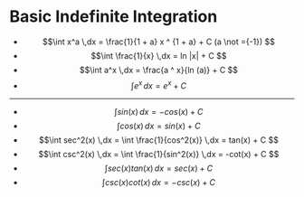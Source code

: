 # Basic Indefinite Integration

- $$\int x^a \,dx = \frac{1}{1 + a}  x ^ {1 + a} + C (a \not ={-1}) $$
- $$\int \frac{1}{x} \,dx = ln |x| + C $$
- $$\int a^x \,dx = \frac{a ^ x}{ln (a)} + C $$
- $$\int e^x \,dx = e ^ x + C $$

---

- $$\int sin(x) \,dx = -cos(x) + C $$
- $$\int cos(x) \,dx = sin(x) + C $$
- $$\int sec^2(x) \,dx = \int \frac{1}{cos^2(x)} \,dx = tan(x) + C $$
- $$\int csc^2(x) \,dx = \int \frac{1}{sin^2(x)} \,dx = -cot(x) + C $$
- $$\int sec(x) tan(x) \,dx = sec(x) + C $$
- $$\int csc(x) cot(x) \,dx = -csc(x) + C $$
